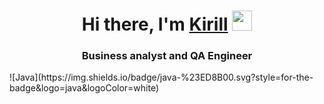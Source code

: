 <h1 align="center">Hi there, I'm <a href="https://www.linkedin.com/in/pakharevkirill/" target="_blank">Kirill</a> 
<img src="https://github.com/blackcater/blackcater/raw/main/images/Hi.gif" height="32"/></h1>
<h3 align="center">Business analyst and QA Engineer</h3>
![Java](https://img.shields.io/badge/java-%23ED8B00.svg?style=for-the-badge&logo=java&logoColor=white)
